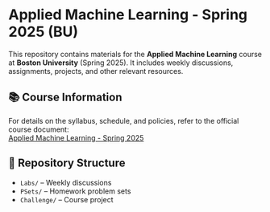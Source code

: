 # Applied Machine Learning - Spring 2025 (BU)

This repository contains materials for the **Applied Machine Learning** course at **Boston University** (Spring 2025). It includes weekly discussions, assignments, projects, and other relevant resources.

## 📚 Course Information
For details on the syllabus, schedule, and policies, refer to the official course document:  
[Applied Machine Learning - Spring 2025](https://docs.google.com/document/u/1/d/e/2PACX-1vQ-JiPOb-4qfGpleLgKZ3EuX17gwojbG_vs7Fz66w5UskvLsmR6Q0y1PkLfEVGIBbUNxpOAl9up5I8n/pub)

## 📁 Repository Structure
- `Labs/` – Weekly discussions
- `PSets/` – Homework problem sets
- `Challenge/` – Course project
